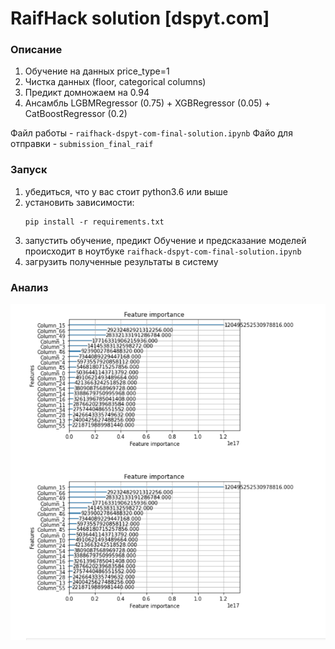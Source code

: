 # RaifHack solution [dspyt.com]

### Описание

1. Обучение на данных price_type=1
2. Чистка данных (floor, categorical columns)
3. Предикт домножаем на 0.94
4. Ансамбль LGBMRegressor (0.75) + XGBRegressor (0.05) + CatBoostRegressor (0.2)

Файл работы - <code>raifhack-dspyt-com-final-solution.ipynb</code>
Файо для отправки - <code>submission_final_raif</code>

### Запуск
<ol>
    <li> убедиться, что у вас стоит python3.6 или выше </li>
    <li> установить зависимости:
    
    pip install -r requirements.txt 
</li>
    <li> запустить обучение, предикт
        Обучение и предсказание моделей происходит в ноутбуке <code>raifhack-dspyt-com-final-solution.ipynb</code>
</li>
    <li> загрузить полученные результаты в систему</li>
</ol>

### Анализ

![feature_importances](https://github.com/RadmirZ/-dspyt.com-final-submission/blob/main/feature_importances.PNG?raw=true)



